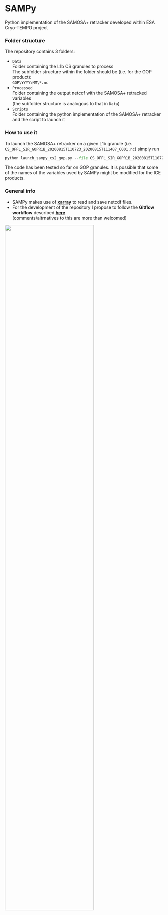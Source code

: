 # SAMPy

Python implementation of the SAMOSA+ retracker developed within ESA Cryo-TEMPO project

### Folder structure
The repository contains 3 folders:
- `Data`    
    Folder containing the L1b CS granules to process    
    The subfolder structure within the folder should be (i.e. for the GOP product):    
    `GOP\YYYY\MM\*.nc`    
- `Processed`    
    Folder containing the output netcdf with the SAMOSA+ retracked variables    
    (the subfolder structure is analogous to that in `Data`)    
- `Scripts`    
    Folder containing the python implementation of the SAMOSA+ retracker and the script to launch it

### How to use it
To launch the SAMOSA+ retracker on a given L1b granule (i.e. `CS_OFFL_SIR_GOPR1B_20200815T110723_20200815T111407_C001.nc`) simply run   
```python
python launch_sampy_cs2_gop.py --file CS_OFFL_SIR_GOPR1B_20200815T110723_20200815T111407_C001.nc
```

The code has been tested so far on GOP granules.
It is possible that some of the names of the variables used by SAMPy might be modified for the ICE products.   

### General info
- SAMPy makes use of **[xarray](http://xarray.pydata.org/en/stable/)** to read and save netcdf files.
- For the development of the repository I propose to follow the **Gitflow workflow** described **[here](https://www.atlassian.com/git/tutorials/comparing-workflows/gitflow-workflow)**    
   (comments/altrnatives to this are more than welcomed)

<img src="https://wac-cdn.atlassian.com/dam/jcr:61ccc620-5249-4338-be66-94d563f2843c/05%20(2).svg?cdnVersion=1637" width="75%" hover="Gitflow Workflow schematics"/>
